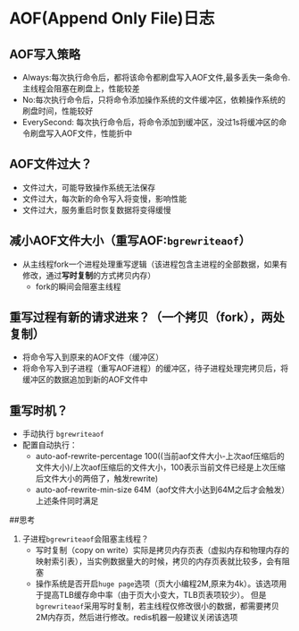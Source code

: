 # AOF(Append Only File)日志
## AOF写入策略
* Always:每次执行命令后，都将该命令都刷盘写入AOF文件,最多丢失一条命令.主线程会阻塞在刷盘上，性能较差
* No:每次执行命令后，只将命令添加操作系统的文件缓冲区，依赖操作系统的刷盘时间，性能较好
* EverySecond: 每次执行命令后，将命令添加到缓冲区，没过1s将缓冲区的命令刷盘写入AOF文件，性能折中
## AOF文件过大？
* 文件过大，可能导致操作系统无法保存
* 文件过大，每次新的命令写入将变慢，影响性能
* 文件过大，服务重启时恢复数据将变得缓慢
## 减小AOF文件大小（重写AOF:`bgrewriteaof`）
* 从主线程fork一个进程处理重写逻辑（该进程包含主进程的全部数据，如果有修改，通过**写时复制**的方式拷贝内存）
    * fork的瞬间会阻塞主线程
    
## 重写过程有新的请求进来？（一个拷贝（fork），两处复制）
* 将命令写入到原来的AOF文件（缓冲区）
* 将命令写入到子进程（重写AOF进程）的缓冲区，待子进程处理完拷贝后，将缓冲区的数据追加到新的AOF文件中

## 重写时机？
* 手动执行 `bgrewriteaof`
* 配置自动执行：
    * auto-aof-rewrite-percentage 100((当前aof文件大小-上次aof压缩后的文件大小)/上次aof压缩后的文件大小，100表示当前文件已经是上次压缩后文件大小的两倍了，触发rewrite)
    * auto-aof-rewrite-min-size 64M（aof文件大小达到64M之后才会触发）
    上述条件同时满足

##思考
1. 子进程`bgrewriteaof`会阻塞主线程？
    * 写时复制（copy on write）实际是拷贝内存页表（虚拟内存和物理内存的映射索引表），当实例数据量大的时候，拷贝的内存页表就比较多，会有阻塞
    * 操作系统是否开启`huge page`选项（页大小编程2M,原来为4k）。该选项用于提高TLB缓存命中率（由于页大小变大，TLB页表项较少）。
    但是`bgrewriteaof`采用写时复制，若主线程仅修改很小的数据，都需要拷贝2M内存页，然后进行修改。redis机器一般建议关闭该选项
